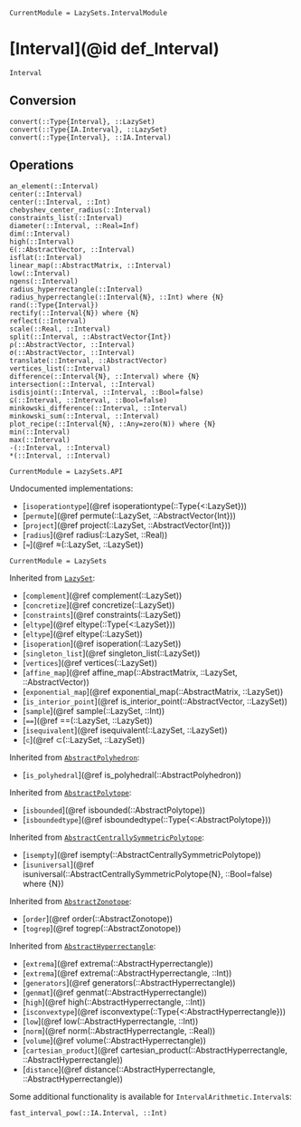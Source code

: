 ```@meta
CurrentModule = LazySets.IntervalModule
```

# [Interval](@id def_Interval)

```@docs
Interval
```

## Conversion

```@docs
convert(::Type{Interval}, ::LazySet)
convert(::Type{IA.Interval}, ::LazySet)
convert(::Type{Interval}, ::IA.Interval)
```

## Operations

```@docs
an_element(::Interval)
center(::Interval)
center(::Interval, ::Int)
chebyshev_center_radius(::Interval)
constraints_list(::Interval)
diameter(::Interval, ::Real=Inf)
dim(::Interval)
high(::Interval)
∈(::AbstractVector, ::Interval)
isflat(::Interval)
linear_map(::AbstractMatrix, ::Interval)
low(::Interval)
ngens(::Interval)
radius_hyperrectangle(::Interval)
radius_hyperrectangle(::Interval{N}, ::Int) where {N}
rand(::Type{Interval})
rectify(::Interval{N}) where {N}
reflect(::Interval)
scale(::Real, ::Interval)
split(::Interval, ::AbstractVector{Int})
ρ(::AbstractVector, ::Interval)
σ(::AbstractVector, ::Interval)
translate(::Interval, ::AbstractVector)
vertices_list(::Interval)
difference(::Interval{N}, ::Interval) where {N}
intersection(::Interval, ::Interval)
isdisjoint(::Interval, ::Interval, ::Bool=false)
⊆(::Interval, ::Interval, ::Bool=false)
minkowski_difference(::Interval, ::Interval)
minkowski_sum(::Interval, ::Interval)
plot_recipe(::Interval{N}, ::Any=zero(N)) where {N}
min(::Interval)
max(::Interval)
-(::Interval, ::Interval)
*(::Interval, ::Interval)
```

```@meta
CurrentModule = LazySets.API
```

Undocumented implementations:
* [`isoperationtype`](@ref isoperationtype(::Type{<:LazySet}))
* [`permute`](@ref permute(::LazySet, ::AbstractVector{Int}))
* [`project`](@ref project(::LazySet, ::AbstractVector{Int}))
* [`radius`](@ref radius(::LazySet, ::Real))
* [`≈`](@ref ≈(::LazySet, ::LazySet))

```@meta
CurrentModule = LazySets
```

Inherited from [`LazySet`](@ref):
* [`complement`](@ref complement(::LazySet))
* [`concretize`](@ref concretize(::LazySet))
* [`constraints`](@ref constraints(::LazySet))
* [`eltype`](@ref eltype(::Type{<:LazySet}))
* [`eltype`](@ref eltype(::LazySet))
* [`isoperation`](@ref isoperation(::LazySet))
* [`singleton_list`](@ref singleton_list(::LazySet))
* [`vertices`](@ref vertices(::LazySet))
* [`affine_map`](@ref affine_map(::AbstractMatrix, ::LazySet, ::AbstractVector))
* [`exponential_map`](@ref exponential_map(::AbstractMatrix, ::LazySet))
* [`is_interior_point`](@ref is_interior_point(::AbstractVector, ::LazySet))
* [`sample`](@ref sample(::LazySet, ::Int))
* [`==`](@ref ==(::LazySet, ::LazySet))
* [`isequivalent`](@ref isequivalent(::LazySet, ::LazySet))
* [`⊂`](@ref ⊂(::LazySet, ::LazySet))

Inherited from [`AbstractPolyhedron`](@ref):
* [`is_polyhedral`](@ref is_polyhedral(::AbstractPolyhedron))

Inherited from [`AbstractPolytope`](@ref):
* [`isbounded`](@ref isbounded(::AbstractPolytope))
* [`isboundedtype`](@ref isboundedtype(::Type{<:AbstractPolytope}))

Inherited from [`AbstractCentrallySymmetricPolytope`](@ref):
* [`isempty`](@ref isempty(::AbstractCentrallySymmetricPolytope))
* [`isuniversal`](@ref isuniversal(::AbstractCentrallySymmetricPolytope{N}, ::Bool=false) where {N})

Inherited from [`AbstractZonotope`](@ref):
* [`order`](@ref order(::AbstractZonotope))
* [`togrep`](@ref togrep(::AbstractZonotope))

Inherited from [`AbstractHyperrectangle`](@ref):
* [`extrema`](@ref extrema(::AbstractHyperrectangle))
* [`extrema`](@ref extrema(::AbstractHyperrectangle, ::Int))
* [`generators`](@ref generators(::AbstractHyperrectangle))
* [`genmat`](@ref genmat(::AbstractHyperrectangle))
* [`high`](@ref high(::AbstractHyperrectangle, ::Int))
* [`isconvextype`](@ref isconvextype(::Type{<:AbstractHyperrectangle}))
* [`low`](@ref low(::AbstractHyperrectangle, ::Int))
* [`norm`](@ref norm(::AbstractHyperrectangle, ::Real))
* [`volume`](@ref volume(::AbstractHyperrectangle))
* [`cartesian_product`](@ref cartesian_product(::AbstractHyperrectangle, ::AbstractHyperrectangle))
* [`distance`](@ref distance(::AbstractHyperrectangle, ::AbstractHyperrectangle))

Some additional functionality is available for `IntervalArithmetic.Interval`s:

```@docs
fast_interval_pow(::IA.Interval, ::Int)
```
